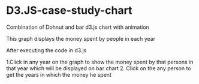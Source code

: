 # D3.JS-case-study-chart
Combination of Dohnut and bar d3.js chart with animation

This graph displays the money spent by people in each year

After executing the code in d3.js

1.Click in any year on the graph to show the money spent by that persons in that year which will be displayed on bar chart
2. Click on the any person to get the years in which the money he spent
